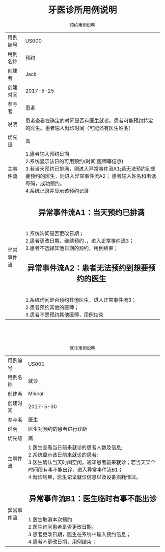 <html>
<body>
		<h1  align="center">牙医诊所用例说明</h1>
		<p align="center">预约用例说明</p>
		<table>
			<tr>
				<td>用例编号</td>
				<td>US000</td>
			</tr>
			<tr>
				<td>用例名称</td>
				<td>预约</td>
			</tr>
			<tr>
				<td>创建者</td>
				<td>Jack</td>
			</tr>
			<tr>
				<td>创建时间</td>
				<td>2017-5-25</td>
			</tr>
			<tr>
				<td>参与者</td>
				<td>患者</td>
			</tr>
			<tr>
				<td>说明</td>
				<td>患者查看在确定的时间是否有医生就诊。患者可能预约特定的医生。患者输入就诊时间（可能还有医生姓名）</td>
			</tr>
			<tr>
				<td>优先级</td>
				<td>高</td>
			</tr>
			<tr>
				<td>主事件流</td>
				<td>1.患者输入预约日期</br>
					2.系统显示该日的可用预约(时间 医师等信息)</br>
					3.若当天预约已排满，则进入异常事件流A1;若无法预约到想要预约的医生，则进入异常事件流A2；
					 患者输入姓名和电话号码，成功预约。</br>
					4.系统记录并显示该预约记录
					</td>
			</tr>
			<tr>
				<td>异常事件流</td>
				<td>
					<h2 align="center">异常事件流A1：当天预约已排满</h2>
					</br>
					1.系统询问是否更改日期；</br>
					2.患者更改日期，继续预约，，进入正常事件流3；</br>
					3.患者不选择其他日期的预约，用例结束；</br>
					<h2 align="center">异常事件流A2：患者无法预约到想要预约的医生</h2>
					</br>
					1.系统询问是否预约其他医生，进入正常事件流3；</br>
					2.患者预约其他的医师；</br>
					3.患者不愿预约其他医师，用例结束</br>
				</td>
			</tr>
			</table>
			</br></br></br>
			<p align="center">就诊用例说明</p>
			<table>
			<tr>
				<td>用例编号</td>
				<td>US001</td>
			</tr>
			<tr>
				<td>用例名称</td>
				<td>就诊</td>
			</tr>
			<tr>
				<td>创建者</td>
				<td>Mikeal</td>
			</tr>
			<tr>
				<td>创建时间</td>
				<td>2017-5-30</td>
			</tr>
			<tr>
				<td>参与者</td>
				<td>医生</td>
			</tr>
			<tr>
				<td>说明</td>
				<td>医生对预约的患者进行诊断</td>
			</tr>
			<tr>
				<td>优先级</td>
				<td>高</td>
			</tr>
			<tr>
				<td>主事件流</td>
				<td>1.医生查看当日前来就诊的患者人数及信息;</br>
					2.系统显示该日前来就诊的患者;</br>
					3.医生确认当天时间空闲，通知患者前来就诊；若当天某个时间段有事不能出诊，进入异常事件流B1；</br>
					4.就诊结束，医生记录就诊信息以及设备损耗情况。
					</td>
			</tr>
			<tr>
				<td>异常事件流</td>
				<td>
					<h2 align="center">异常事件流B1：医生临时有事不能出诊</h2>
					</br>
					1.医生取消本次预约</br>
					2.医生询问患者是否更改日期。</br>
					3.患者更改日期，医生在系统中输入预约信息；</br>
					4.患者不更改日期，用例结束；</br>
				</td>
			</tr>
			</table>
</body>
</html>